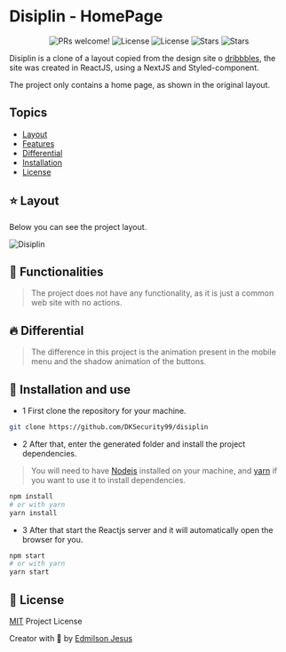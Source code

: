 # Disiplin - HomePage

<p align="center">
  <img src="https://img.shields.io/static/v1?label=Disiplin&message=Welcome&color=FFFFFF&labelColor=A353F3" alt="PRs welcome!" />
  <img alt="License" src="https://img.shields.io/static/v1?label=version&message=1.0&color=FFFFFF&labelColor=A353F3">
  <img alt="License" src="https://img.shields.io/static/v1?label=license&message=MIT&color=FFFFFF&labelColor=A353F3">
  <img alt="Stars" src="https://img.shields.io/github/stars/DKSecurity99/disiplin?color=FFFFFF&labelColor=A353F3">
  <img alt="Stars" src="https://img.shields.io/github/languages/count/DKSecurity99/disiplin?color=FFFFFF&labelColor=A353F3">
</p>

Disiplin is a clone of a layout copied from the design site o [dribbbles](https://dribbble.com/), the site was created in ReactJS, using a NextJS and Styled-component.

The project only contains a home page, as shown in the original layout.

## Topics

* [Layout](#layout)
* [Features](#features)
* [Differential](#differential)
* [Installation](#install)
* [License](#license)

<a id="layout"></a>
## ⭐ Layout

Below you can see the project layout.

![Disiplin](https://tlgur.com/d/8BrLbk98)

<a id="features"></a>
## 🚀 Functionalities

> The project does not have any functionality, as it is just a common web site with no actions.

<a id="differential"></a>
## 🔥 Differential

> The difference in this project is the animation present in the mobile menu and the shadow animation of the buttons.

<a id="install"></a>
## 👷 Installation and use

* 1 First clone the repository for your machine.

```sh
git clone https://github.com/DKSecurity99/disiplin
```

* 2 After that, enter the generated folder and install the project dependencies.

> You will need to have [Nodejs](https://nodejs.org/) installed on your machine, and [yarn](https://yarnpkg.com/) if you want to use it to install dependencies.

```sh
npm install
# or with yarn
yarn install
```
* 3 After that start the Reactjs server and it will automatically open the browser for you.

```sh
npm start
# or with yarn
yarn start
```

<a id="license"></a>
## 🤝 License

[MIT](https://github.com/DKSecurity99/ruangku/blob/main/LICENSE) Project License

Creator with 💙 by [Edmilson Jesus](https://www.linkedin.com/in/edmilson-jesus-4128711b5)
